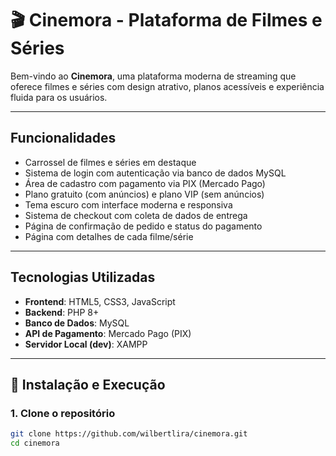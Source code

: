 # 🎬 Cinemora - Plataforma de Filmes e Séries

Bem-vindo ao **Cinemora**, uma plataforma moderna de streaming que oferece filmes e séries com design atrativo, planos acessíveis e experiência fluida para os usuários.

---

##  Funcionalidades

-  Carrossel de filmes e séries em destaque
-  Sistema de login com autenticação via banco de dados MySQL
-  Área de cadastro com pagamento via PIX (Mercado Pago)
-  Plano gratuito (com anúncios) e plano VIP (sem anúncios)
-  Tema escuro com interface moderna e responsiva
-  Sistema de checkout com coleta de dados de entrega
-  Página de confirmação de pedido e status do pagamento
-  Página com detalhes de cada filme/série

---

##  Tecnologias Utilizadas

- **Frontend**: HTML5, CSS3, JavaScript
- **Backend**: PHP 8+
- **Banco de Dados**: MySQL
- **API de Pagamento**: Mercado Pago (PIX)
- **Servidor Local (dev)**: XAMPP

---

## 🚀 Instalação e Execução

### 1. Clone o repositório

```bash
git clone https://github.com/wilbertlira/cinemora.git
cd cinemora
